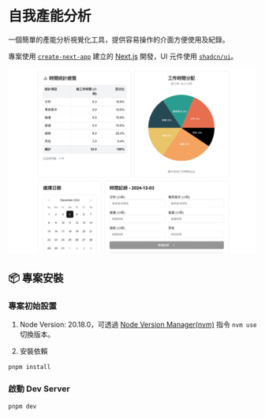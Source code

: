 # 自我產能分析

一個簡單的產能分析視覺化工具，提供容易操作的介面方便使用及紀錄。

專案使用 [`create-next-app`](https://nextjs.org/docs/app/api-reference/cli/create-next-app) 建立的 [Next.js](https://nextjs.org) 開發，UI 元件使用 [`shadcn/ui`](https://ui.shadcn.com/)。

![預覽圖](/public/preview.png)

## 📦 專案安裝

### 專案初始設置

1. Node Version: 20.18.0，可透過 [Node Version Manager(nvm)](https://github.com/nvm-sh/nvm) 指令 `nvm use` 切換版本。

2. 安裝依賴

```zsh
pnpm install
```

### 啟動 Dev Server

```zsh
pnpm dev
```
